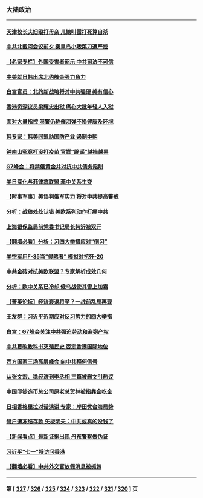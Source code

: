 ### 大陆政治
---
#### [天津校长夫妇殴打母亲 儿媳叫嚣打死算自杀](../../pages/ncid277/n13767387.md) 
#### [中共北戴河会议前夕 秦皇岛小贩菜刀遭严控](../../pages/ncid277/n13767960.md) 
#### [【名家专栏】外国受害者昭示 中共司法不可信](../../pages/ncid277/n13767326.md) 
#### [中美就日韩出席北约峰会强力角力](../../pages/ncid277/n13767842.md) 
#### [白宫官员：北约新战略将对中共强硬 美有信心](../../pages/ncid277/n13767901.md) 
#### [香港资深议员梁耀忠出狱 痛心大批年轻人入狱](../../pages/ncid277/n13767820.md) 
#### [面对大量指控 港警仍称催泪弹不损健康及环境](../../pages/ncid277/n13767846.md) 
#### [韩专家：韩美同盟助国防产业 遏制中朝](../../pages/ncid277/n13767894.md) 
#### [钟南山究竟打没打疫苗 官媒“辟谣”越描越黑](../../pages/ncid277/n13767868.md) 
#### [G7峰会：将禁俄黄金并对抗中共债务陷阱](../../pages/ncid277/n13767783.md) 
#### [美日深化与菲律宾联盟 菲中关系生变](../../pages/ncid277/n13767862.md) 
#### [【时事军事】美误判俄军实力 将对中共提高警戒](../../pages/ncid277/n13767007.md) 
#### [分析：战狼处处认错 美欧系列动作打痛中共](../../pages/ncid277/n13767077.md) 
#### [上海银保监局前党委书记局长韩沂被双开](../../pages/ncid277/n13767729.md) 
#### [【翻墙必看】分析：习四大举措应对“倒习”](../../pages/ncid277/n13767569.md) 
#### [美空军用F-35当“侵略者” 模拟对抗歼-20](../../pages/ncid277/n13764726.md) 
#### [中共金砖对抗美欧联盟？专家解析成效几何](../../pages/ncid277/n13766960.md) 
#### [分析：欧中关系已冷却 俄乌战使其雪上加霜](../../pages/ncid277/n13766306.md) 
#### [【菁英论坛】经济衰退将至？一战前乱局再现](../../pages/ncid277/n13767438.md) 
#### [王友群：习近平近期应对反习势力的四大举措](../../pages/ncid277/n13767027.md) 
#### [白宫：G7峰会关注中共强迫劳动和盗窃产权](../../pages/ncid277/n13767417.md) 
#### [中共篡改教科书灭殖民史 否定香港国际地位](../../pages/ncid277/n13767369.md) 
#### [西方国家三场高层峰会 向中共释何信号](../../pages/ncid277/n13766976.md) 
#### [从张文宏、稳经济到李丞相 三篇被删文引热议](../../pages/ncid277/n13767175.md) 
#### [中国印钞造币总公司原老总贺林被指靠企吃企](../../pages/ncid277/n13767238.md) 
#### [日相香格里拉对话演讲 专家：岸田忧台海局势](../../pages/ncid277/n13767253.md) 
#### [储户遭冻结存款 矢板明夫：中共或真的没钱了](../../pages/ncid277/n13767097.md) 
#### [【新闻看点】最新证据出现 丹东警察做伪证](../../pages/ncid277/n13766939.md) 
#### [习近平“七一”将访问香港](../../pages/ncid277/n13767057.md) 
#### [【翻墙必看】中共外交官放假消息被抓包](../../pages/ncid277/n13767092.md) 

---
#### 第 [ [327](./327.md) / [326](./326.md) / [325](./325.md) / [324](./324.md) / [323](./323.md) / [322](./322.md) / [321](./321.md) / [320](./320.md) ] 页
